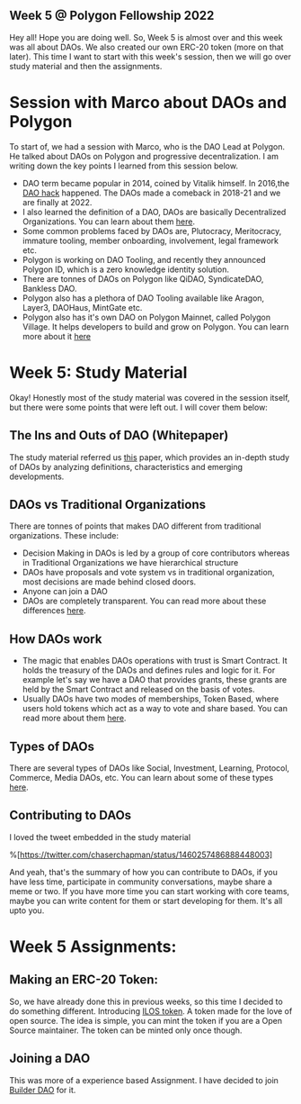 ## Week 5 @ Polygon Fellowship 2022

Hey all! Hope you are doing well. So, Week 5 is almost over and this week was all about DAOs. We also created our own ERC-20 token (more on that later).
This time I want to start with this week's session, then we will go over study material and then the assignments.

# Session with Marco about DAOs and Polygon
To start of, we had a session with Marco, who is the DAO Lead at Polygon. He talked about DAOs on Polygon and progressive decentralization.
I am writing down the key points I learned from this session below.

* DAO term became popular in 2014, coined by Vitalik himself. In 2016,the [DAO hack](https://www.gemini.com/cryptopedia/the-dao-hack-makerdao) happened. The DAOs made a comeback in 2018-21 and we are finally at 2022.
* I also learned the definition of a DAO, DAOs are basically Decentralized Organizations. You can learn about them [here](https://ethereum.org/en/dao/#:~:text=Member%2Downed%20communities%20without%20centralized,funds%20to%20a%20specific%20cause.).
* Some common problems faced by DAOs are, Plutocracy, Meritocracy, immature tooling, member onboarding, involvement, legal framework etc.
* Polygon is working on DAO Tooling, and recently they announced Polygon ID, which is a zero knowledge identity solution. 
* There are tonnes of DAOs on Polygon like  QiDAO, SyndicateDAO, Bankless DAO.
* Polygon also has a plethora of DAO Tooling available like Aragon, Layer3, DAOHaus, MintGate etc.
* Polygon also has it's own DAO on Polygon Mainnet, called Polygon Village. It helps developers to build and grow on Polygon. You can learn more about it [here](https://village.polygon.community/)

# Week 5: Study Material 

Okay! Honestly most of the study material was covered in the session itself, but there were some points that were left out. I will cover them below:

## The Ins and Outs of DAO (Whitepaper)
The study material referred us [this](https://papers.ssrn.com/sol3/papers.cfm?abstract_id=3989559) paper, which provides an in-depth study of DAOs by analyzing definitions, characteristics and emerging developments.  

## DAOs vs Traditional Organizations
There are tonnes of points that makes DAO different from traditional organizations. These include:
* Decision Making in DAOs is led by a group of core contributors whereas in Traditional Organizations we have hierarchical structure
* DAOs have proposals and vote system vs in traditional organization, most decisions are made behind closed doors.
* Anyone can join a DAO
* DAOs are completely transparent.
You can read more about these differences [here](https://academy.moralis.io/blog/dao-vs-traditional-organization).

## How DAOs work

* The magic that enables DAOs operations with trust is Smart Contract. It holds the treasury of the DAOs and defines rules and logic for it. For example let's say we have a DAO that provides grants, these grants are held by the Smart Contract and  released on the basis of votes.
* Usually DAOs have two modes of memberships, Token Based, where users hold tokens which act as a way to vote and share based. You can read more about them [here](https://enterprise.press/stories/2022/01/24/what-are-daos-and-will-they-upend-traditional-business-structures-63494/).

## Types of DAOs

There are several types of DAOs like Social, Investment, Learning, Protocol, Commerce, Media DAOs, etc. You can learn about some of these types [here](https://101blockchains.com/types-of-dao/).

## Contributing to DAOs

I loved the tweet embedded in the study material  

%[https://twitter.com/chaserchapman/status/1460257486888448003]

And yeah, that's the summary of how you can contribute to DAOs, if you have less time, participate in community conversations, maybe share a meme or two. If you have more time you can start working with core teams, maybe you can write content for them or start developing for them. It's all upto you.

# Week 5 Assignments:

## Making an ERC-20 Token:

So, we have already done this in previous weeks, so this time I decided to do something different. Introducing [ILOS token](https://ilos.vercel.app). A token made for the love of open source. The idea is simple, you can mint the token if you are a Open Source maintainer. The token can be minted only once though.

## Joining a DAO

This was more of a experience based Assignment. I have decided to join [Builder DAO](https://mirror.xyz/builder-dao.eth/hguPJDOD8u0uBzgdLNvhu3d3pQ70XHWO-IwK-4GQw50) for it.
